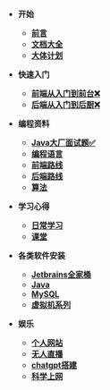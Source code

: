 * <b>开始

    * [前言](README.md)
    * [文档大全](document.md)
    * [大体计划](plan.md)

* 快速入门
    * [前端从入门到前台❌](front.md)
    * [后端从入门到后厨❌](after.md)

* 编程资料
    * [Java大厂面试题✅](Java03.md)
    * [编程语言](wait.md)
    * [前端路线](front.md)
    * [后端路线](after.md)
    * [算法](wait.md)
* <b>学习心得
    * [日常学习](wait.md)
    * [课堂](wait.md)

* <b>各类软件安装
    * [Jetbrains全家桶](wait.md)
    * [Java](wait.md)
    * [MySQL](wait.md)
    * [虚拟机系列](wait.md)
* <b>娱乐
    * [个人网站](wait.md)
    * [无人直播](wait.md)
    * [chatgpt搭建](wait.md)
    * [科学上网](wait.md)

